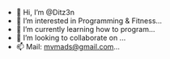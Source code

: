 - 👋 Hi, I’m @Ditz3n
- 👀 I’m interested in Programming & Fitness...
- 🌱 I’m currently learning how to program...
- 💞️ I’m looking to collaborate on ...
- 📫 Mail: mvmads@gmail.com...

<!---
Ditz3n/Ditz3n is a ✨ special ✨ repository because its `README.md` (this file) appears on your GitHub profile.
You can click the Preview link to take a look at your changes.
--->

